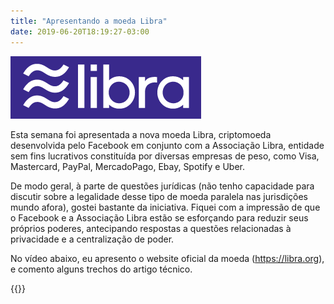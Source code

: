 ```yaml
---
title: "Apresentando a moeda Libra"
date: 2019-06-20T18:19:27-03:00
---
```


![](/images/libra-logo.png)

Esta semana foi apresentada a nova moeda Libra, criptomoeda desenvolvida pelo Facebook em conjunto com
a Associação Libra, entidade sem fins lucrativos constituída por diversas empresas de peso, como Visa, Mastercard,
PayPal, MercadoPago, Ebay, Spotify e Uber.

De modo geral, à parte de questões jurídicas (não tenho capacidade para discutir sobre a legalidade
desse tipo de moeda paralela nas jurisdições mundo afora), gostei bastante da iniciativa. Fiquei com a impressão de
que o Facebook e a Associação Libra estão se esforçando para reduzir seus próprios poderes, antecipando
respostas a questões relacionadas à privacidade e a centralização de poder.

No vídeo abaixo, eu apresento o website oficial da moeda (https://libra.org),
e comento alguns trechos do artigo técnico.

{{<youtube k7ezHSknyUA>}}
